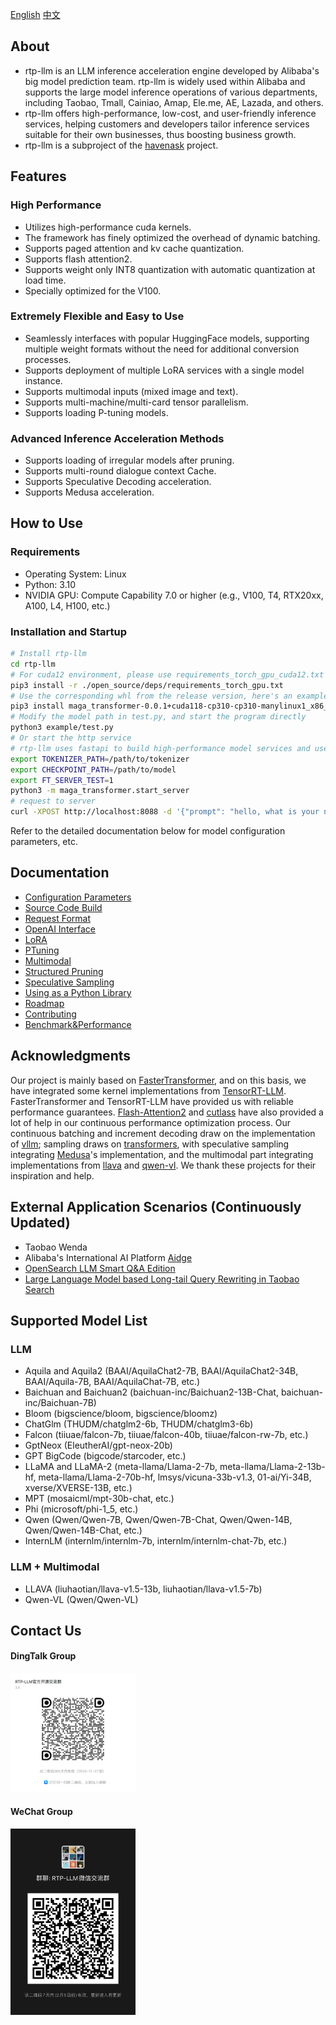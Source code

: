 [English](README.md) [中文](README_cn.md)

## About
* rtp-llm is an LLM inference acceleration engine developed by Alibaba's big model prediction team. rtp-llm is widely used within Alibaba and supports the large model inference operations of various departments, including Taobao, Tmall, Cainiao, Amap, Ele.me, AE, Lazada, and others.
* rtp-llm offers high-performance, low-cost, and user-friendly inference services, helping customers and developers tailor inference services suitable for their own businesses, thus boosting business growth.
* rtp-llm is a subproject of the [havenask](https://github.com/alibaba/havenask) project.
## Features
### High Performance
* Utilizes high-performance cuda kernels.
* The framework has finely optimized the overhead of dynamic batching.
* Supports paged attention and kv cache quantization.
* Supports flash attention2.
* Supports weight only INT8 quantization with automatic quantization at load time.
* Specially optimized for the V100.
### Extremely Flexible and Easy to Use
* Seamlessly interfaces with popular HuggingFace models, supporting multiple weight formats without the need for additional conversion processes.
* Supports deployment of multiple LoRA services with a single model instance.
* Supports multimodal inputs (mixed image and text).
* Supports multi-machine/multi-card tensor parallelism.
* Supports loading P-tuning models.
### Advanced Inference Acceleration Methods
* Supports loading of irregular models after pruning.
* Supports multi-round dialogue context Cache.
* Supports Speculative Decoding acceleration.
* Supports Medusa acceleration.
## How to Use
### Requirements
* Operating System: Linux
* Python: 3.10
* NVIDIA GPU: Compute Capability 7.0 or higher (e.g., V100, T4, RTX20xx, A100, L4, H100, etc.)
### Installation and Startup
```bash
# Install rtp-llm
cd rtp-llm
# For cuda12 environment, please use requirements_torch_gpu_cuda12.txt
pip3 install -r ./open_source/deps/requirements_torch_gpu.txt 
# Use the corresponding whl from the release version, here's an example for the cuda11 version 0.1.0, for the cuda12 whl package please check the release page.
pip3 install maga_transformer-0.0.1+cuda118-cp310-cp310-manylinux1_x86_64.whl
# Modify the model path in test.py, and start the program directly
python3 example/test.py
# Or start the http service
# rtp-llm uses fastapi to build high-performance model services and uses asynchronous programming to minimize CPU thread pressure interference with efficient GPU operation
export TOKENIZER_PATH=/path/to/tokenizer
export CHECKPOINT_PATH=/path/to/model
export FT_SERVER_TEST=1
python3 -m maga_transformer.start_server
# request to server
curl -XPOST http://localhost:8088 -d '{"prompt": "hello, what is your name", "generate_config": {"max_new_tokens": 1000}}'
```
Refer to the detailed documentation below for model configuration parameters, etc.
## Documentation
* [Configuration Parameters](docs/Config.md)
* [Source Code Build](docs/Build.md)
* [Request Format](docs/Request.md)
* [OpenAI Interface](docs/OpenAI-Tutorial.md)
* [LoRA](docs/LoRA-Tutorial.md)
* [PTuning](docs/PTuning-Tutorial.md)
* [Multimodal](docs/Multimodal-Tutorial.md)
* [Structured Pruning](docs/Sparse-Tutorial.md)
* [Speculative Sampling](docs/SpeculativeDecoding-Tutorial.md)
* [Using as a Python Library](docs/HF.md)
* [Roadmap](docs/Roadmap.md)
* [Contributing](docs/Contributing.md)
* [Benchmark&Performance](benchmark/README.md)

## Acknowledgments
Our project is mainly based on [FasterTransformer](https://github.com/NVIDIA/FasterTransformer), and on this basis, we have integrated some kernel implementations from [TensorRT-LLM](https://github.com/NVIDIA/TensorRT-LLM). FasterTransformer and TensorRT-LLM have provided us with reliable performance guarantees. [Flash-Attention2](https://github.com/Dao-AILab/flash-attention) and [cutlass](https://github.com/NVIDIA/cutlass) have also provided a lot of help in our continuous performance optimization process. Our continuous batching and increment decoding draw on the implementation of [vllm](https://github.com/vllm-project/vllm); sampling draws on [transformers](https://github.com/huggingface/transformers), with speculative sampling integrating [Medusa](https://github.com/FasterDecoding/Medusa)'s implementation, and the multimodal part integrating implementations from [llava](https://github.com/haotian-liu/LLaVA) and [qwen-vl](https://github.com/QwenLM/Qwen-VL). We thank these projects for their inspiration and help.
## External Application Scenarios (Continuously Updated)
* Taobao Wenda
* Alibaba's International AI Platform [Aidge](https://aidc-ai.com/)
* [OpenSearch LLM Smart Q&A Edition](https://www.aliyun.com/activity/bigdata/opensearch/llmsearch)
* [Large Language Model based Long-tail Query Rewriting in Taobao Search](https://arxiv.org/abs/2311.03758)
## Supported Model List
### LLM
* Aquila and Aquila2 (BAAI/AquilaChat2-7B, BAAI/AquilaChat2-34B, BAAI/Aquila-7B, BAAI/AquilaChat-7B, etc.)
* Baichuan and Baichuan2 (baichuan-inc/Baichuan2-13B-Chat, baichuan-inc/Baichuan-7B)
* Bloom (bigscience/bloom, bigscience/bloomz)
* ChatGlm (THUDM/chatglm2-6b, THUDM/chatglm3-6b)
* Falcon (tiiuae/falcon-7b, tiiuae/falcon-40b, tiiuae/falcon-rw-7b, etc.)
* GptNeox (EleutherAI/gpt-neox-20b)
* GPT BigCode (bigcode/starcoder, etc.)
* LLaMA and LLaMA-2 (meta-llama/Llama-2-7b, meta-llama/Llama-2-13b-hf, meta-llama/Llama-2-70b-hf, lmsys/vicuna-33b-v1.3, 01-ai/Yi-34B, xverse/XVERSE-13B, etc.)
* MPT (mosaicml/mpt-30b-chat, etc.)
* Phi (microsoft/phi-1_5, etc.)
* Qwen (Qwen/Qwen-7B, Qwen/Qwen-7B-Chat, Qwen/Qwen-14B, Qwen/Qwen-14B-Chat, etc.)
* InternLM (internlm/internlm-7b, internlm/internlm-chat-7b, etc.)
### LLM + Multimodal
* LLAVA (liuhaotian/llava-v1.5-13b, liuhaotian/llava-v1.5-7b)
* Qwen-VL (Qwen/Qwen-VL)

## Contact Us
#### DingTalk Group
<img src=picture/dingding.png width="200px">

#### WeChat Group
<img src=picture/weixin.JPG width="200px">
